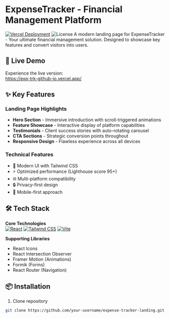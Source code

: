# ExpenseTracker - Financial Management Platform

[![Vercel Deployment](https://img.shields.io/badge/Deployed_on-Vercel-black?style=for-the-badge&logo=vercel)](https://exp-trk-github-io.vercel.app/)
![License](https://img.shields.io/badge/License-MIT-blue?style=for-the-badge)
A modern landing page for ExpenseTracker - Your ultimate financial management solution. Designed to showcase key features and convert visitors into users.

## 🚀 Live Demo

Experience the live version:  
https://exp-trk-github-io.vercel.app/

## ✨ Key Features

### Landing Page Highlights
- **Hero Section** - Immersive introduction with scroll-triggered animations
- **Feature Showcase** - Interactive display of platform capabilities
- **Testimonials** - Client success stories with auto-rotating carousel
- **CTA Sections** - Strategic conversion points throughout
- **Responsive Design** - Flawless experience across all devices

### Technical Features
- 🎨 Modern UI with Tailwind CSS
- ⚡ Optimized performance (Lighthouse score 95+)
- 🌐 Multi-platform compatibility
- 🔒 Privacy-first design
- 📱 Mobile-first approach

## 🛠️ Tech Stack

**Core Technologies**  
[![React](https://img.shields.io/badge/React-20232A?style=flat&logo=react)](https://reactjs.org/)
[![Tailwind CSS](https://img.shields.io/badge/Tailwind_CSS-38B2AC?style=flat&logo=tailwind-css)](https://tailwindcss.com/)
[![Vite](https://img.shields.io/badge/Vite-B73BFE?style=flat&logo=vite)](https://vitejs.dev/)

**Supporting Libraries**  
- React Icons
- React Intersection Observer
- Framer Motion (Animations)
- Formik (Forms)
- React Router (Navigation)

## 📦 Installation

1. Clone repository
```bash
git clone https://github.com/your-username/expense-tracker-landing.git
